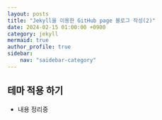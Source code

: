 ```yaml
---
layout: posts
title: "Jekyll을 이용한 GitHub page 블로그 작성(2)" 
date: 2024-02-15 01:00:00 +0900
category: jekyll
mermaid: true
author_profile: true
sidebar:
    nav: "saidebar-category"
---
```


## 테마 적용 하기

- 내용 정리중




